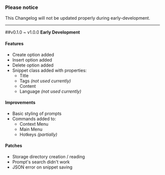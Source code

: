 ### Please notice ###
This Changelog will not be updated properly during early-development.

----------------

##v0.1.0 ~ v1.0.0
**Early Development**
#### Features
- Create option added
- Insert option added
- Delete option added
- Snippet class added with properties:
  - Title
  - Tags *(not used currently)*
  - Content
  - Language *(not used currently)*
#### Improvements
- Basic styling of prompts
- Commands added to:
  - Context Menu
  - Main Menu
  - Hotkeys *(partially)*

#### Patches
- Storage directory creation / reading
- Prompt's search didn't work
- JSON error on snippet saving
